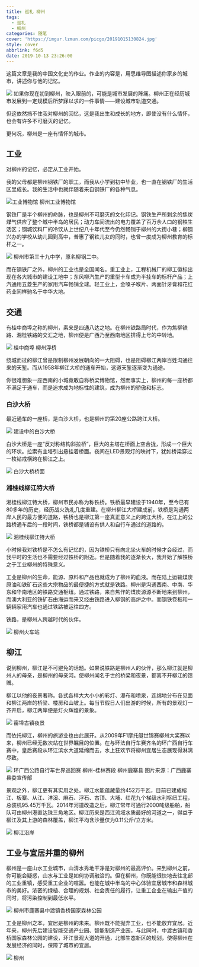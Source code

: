 ```yaml
---
title: 巡礼 柳州
tags:
  - 巡礼
  - 柳州
categories: 随笔
cover: 'https://imgur.lzmun.com/picgo/20191015130824.jpg'
style: cover
abbrlink: f6d5
date: 2019-10-13 23:26:00
---
```


这篇文章是我的中国文化史的作业。作业的内容是，用思维导图描述你家乡的城市，讲述你与他的记忆。

![](https://cdn.nlark.com/yuque/0/2019/png/244524/1570624693143-267dfde2-5928-4fca-b47e-524891b5a985.png)
如果你现在初到柳州，映入眼前的，可能是城市发展的阵痛。柳州正在经历城市发展到一定规模后所梦寐以求的一件事情——建设城市轨道交通。

但这依然挡不住我对柳州的回忆，这是我出生和成长的地方，即使没有什么情怀，也会有许多不可磨灭的记忆。

更何况，柳州是一座有情怀的城市。

## 工业
对柳州的记忆，必定从工业开始。

我的父母都是柳州钢铁厂的职工，而我从小学到初中毕业，也一直在钢铁厂的生活区里成长。我的生活中也就伴随着来自钢铁厂的各种气息。

![工业博物馆](https://imgur.lzmun.com/picgo/20191018230600.jpg)
柳州工业博物馆

钢铁厂是半个柳州的命脉，也是柳州不可磨灭的文化印记。钢铁生产所剩余的焦炭煤气供应了整个城中半岛的居民；动力车间流出的电力覆盖了百万余人口的钢铁生活区；钢城饮料厂的冷饮从上世纪八十年代至今仍然畅销于柳州的大街小巷；柳钢兴办的学校从幼儿园到高中，普惠了钢铁儿女的同时，也曾一度成为柳州教育的标杆之一。

![](https://imgur.lzmun.com/picgo/20191018230621.jpg)
柳州市第三十九中学，原名柳钢二中。

而在钢铁厂之外，柳州的工业也是全国闻名。重工业上，工程机械厂的柳工徽标出现在各大城市的建设工地中；东风柳汽生产的重型卡车成为半挂车的标杆产品；上汽通用五菱生产的家用汽车畅销全球。轻工业上，金嗓子喉片、两面针牙膏和花红药业同样驰名于中华大地。

## 交通
有桂中商埠之称的柳州，素来是四通八达之地。在柳州铁路局时代，作为焦柳铁路、湘桂铁路的交汇之地，柳州便是广西乃至西南地区排得上号的中转地。

![](https://imgur.lzmun.com/picgo/20191018230644.jpg)
桂中商埠 柳州浮桥

绕城而过的柳江曾是限制柳州发展朝向的一大阻碍，也是阻碍柳江两岸百姓沟通往来的天堑。而从1958年柳江大桥的通车开始，这道天堑逐渐变为通途。

你很难想象一座西南的小城竟敢自称桥梁博物馆，然而事实上，柳州的每一座桥都不满足于通车，而是追求成为地标性的建筑，成为柳州的骄傲和标志。

### 白沙大桥
最近通车的一座桥，是白沙大桥，也是柳州的第20座公路跨江大桥。

![](https://imgur.lzmun.com/picgo/20191018230654.jpg)
建设中的白沙大桥

白沙大桥是一座“反对称结构斜拉桥”，巨大的主塔在桥面上空合拢，形成一个巨大的环状。拉索有主塔引出悬挂着桥面。夜间在LED景观灯的映衬下，犹如桥梁穿过一枚钻戒横跨在柳江之上。

![](https://imgur.lzmun.com/picgo/20191018230702.jpg)
白沙大桥桥面

### 湘桂线柳江特大桥
湘桂线柳江特大桥，柳州市民亦称为称铁桥。铁桥最早建设于1940年，至今已有80多年的历史，经历战火洗礼几度重建。在柳州柳江大桥建成前，铁桥是沟通两岸人民的最方便的道路，铁桥也是柳江第一座真正意义上的跨江大桥，在江上的公路桥通车后的一段时间，铁桥都是铺设有供人和自行车通过的道路的。

![](https://imgur.lzmun.com/picgo/20191018230712.jpg)
湘桂线柳江特大桥

小时候我对铁桥是不怎么有记忆的，因为铁桥只有向北坐火车的时候才会经过，而我平时的生活也不需要经过铁桥的附近。但是随着我的逐渐长大，我开始了解铁桥之于工业柳州的特殊意义。

工业是柳州的生命，能源、原料和产品也就成为了柳州的血液。而在陆上运输煤炭原油和铁矿石这些大宗物品的最便捷的方式就是铁路。柳州是沟通西南、中南、华东和华南地区的铁路交通枢纽。通过铁路，来自焦作的煤炭源源不断地来到柳州，而澳大利亚的铁矿石由海运而来又经由铁路进入柳钢的高炉之中。而钢铁卷板和一辆辆家用汽车也通过铁路被运往四方。

铁路，是柳州人跨越时代的伙伴。

![](https://imgur.lzmun.com/picgo/20191018230743.jpg)
柳州火车站

## 柳江
说到柳州，柳江是不可避免的话题。如果说铁路是柳州人的伙伴，那么柳江就是柳州人的母亲，是柳州的母亲河。使柳州闻名于世的桥梁和夜景，都离不开柳江的馈赠。

柳江以他的夜景著称。各式各样大大小小的彩灯、瀑布和喷泉，连绵地分布在见面和柳江两岸的桥梁、楼房和山坡上。每当节假日人们出游的时候，所有的景观灯一齐开启，柳江两岸便是灯火辉煌的景象。

![](https://imgur.lzmun.com/picgo/20191018230752.jpg)
窑埠古镇夜景

而依托柳江，柳州的旅游业也由此展开。从2009年F1摩托艇世锦赛柳州大奖赛以来，柳州已经无数次站在世界瞩目的位置。在与环法自行车赛齐名的环广西自行车赛中，皇后赛段从环江滨水大道延绵而去，水上狂欢节将柳州宜居生态展现得淋漓尽致。

![](https://imgur.lzmun.com/picgo/20191018230801.jpg)
环广西公路自行车世界巡回赛 柳州-桂林赛段 柳州鹿寨县 图片来源：广西鹿寨县委宣传部

景观之外，柳江更有其实用之处。柳江水能蕴藏量约452万千瓦，目前已建成榕江、板寨、从江、洋溪、麻石、浮石、古顶、大埔、红花九个梯级水利枢纽工程，总装机95.45万千瓦。2014年河道改造之后，柳江常年可通行2000吨级船舶，船队可由柳州港直达珠三角地区。柳江历来是西江流域水质最好的河道之一，得益于柳江及其上游的森林覆盖，柳江平均含沙量仅为0.11公斤/立方米。

![](https://imgur.lzmun.com/picgo/20191018230812.jpg)
柳江沿岸

## 工业与宜居并重的柳州
柳州是一座山水工业城市，山清水秀地干净是对柳州的最高评价。来到柳州之前，你可能会疑惑，山水与工业是如何协调融洽的。但在柳州，你既能很快地去往北部的工业重镇，感受重工企业的喧嚣。也能在城中半岛的中心体验宜居城市和森林城市的美好。浓密的绿植、合理的规划、社会责任的履行，让重工企业在输出产值的同时，将污染控制到最低水平。

![](https://imgur.lzmun.com/picgo/20191018230826.jpg)
柳州市鹿寨县中渡镇香桥国家森林公园

工业是柳州之本，宜居是柳州的未来。柳州既不能抛弃工业，也不能放弃宜居。近年来，柳州先后建设智能交通产业园、智能制造产业园，与此同时，中渡古镇和香桥国家森林公园的建设，环江景观大道的开通，北部生态新区的规划，使得柳州在发展经济的同时，保障了城市的宜居。

![](https://imgur.lzmun.com/picgo/20191018231113.jpg)
柳州